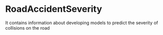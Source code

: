 # RoadAccidentSeverity
It contains information about developing models to predict the severity of collisions on the road
